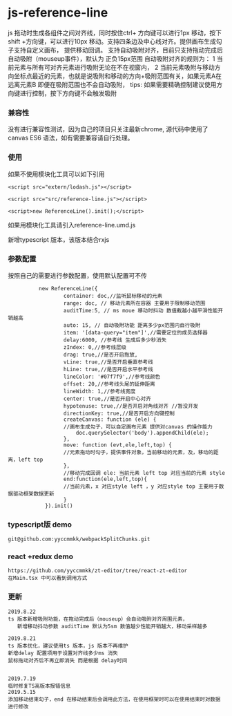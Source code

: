 # js-reference-line
js 拖动时生成各组件之间对齐线，同时按住ctrl+ 方向键可以进行1px 移动，按下shift +方向键，可以进行10px 移动。支持四条边及中心线对齐。提供画布生成勾子支持自定义画布，
提供移动回调。
支持自动吸附对齐，目前只支持拖动完成后自动吸附（mouseup事件），默认为 正负15px范围
自动吸附对齐的规则为：
    1 当前元素与所有可对齐元素进行吸附无论在不在视窗内，
    2 当前元素吸附与移动方向坐标点最近的元素，也就是说吸附和移动的方向+吸附范围有关，如果元素A在远离元素B 即便在吸附范围也不会自动吸附，
    tips: 如果需要精确控制建议使用方向键进行控制，按下方向键不会触发吸附
    
### 兼容性
没有进行兼容性测试，因为自己的项目只关注最新chrome, 源代码中使用了canvas ES6 语法，如有需要兼容请自行处理。
### 使用
如果不使用模块化工具可以如下引用

`<script src="extern/lodash.js"></script>`


`<script src="src/reference-line.js"></script>`

`<script>new ReferenceLine().init();</script>`


如果用模块化工具请引入reference-line.umd.js

新增typescript 版本，该版本结合rxjs

### 参数配置
 按照自己的需要进行参数配置，使用默认配置可不传
 
              new ReferenceLine({
                      container: doc,//监听鼠标移动的元素
                      range: doc, // 移动元素所在容器 主要用于限制移动范围
                      auditTime:5, // ms moue 移动时抖动 数值截越小越平滑性能开销越高
                      auto: 15, // 自动吸附功能 距离多少px范围内自行吸附
                      item: '[data-query="item"]',//需要定位的成员选择器
                      delay:6000, //参考线 生成后多少秒消失
                      zIndex: 0,//参考线层级
                      drag: true,//是否开启拖放,
                      vLine: true,//是否开启垂直参考线
                      hLine: true,//是否开启水平参考线
                      lineColor: '#07f7f9',//参考线颜色
                      offset: 20,//参考线头尾的延伸距离
                      lineWidth: 1,//参考线宽度
                      center: true,//是否开启中心对齐
                      hypotenuse: true,//是否开启对角线对齐 //暂没开发
                      directionKey: true,//是否开启方向键控制
                      createCanvas: function (ele) {
                      //画布生成勾子，可以自定画布元素 提供对canvas 的操作能力
                          doc.querySelector('body').appendChild(ele);
                      },
                      move: function (evt,ele,left,top) {
                      //元素拖动时勾子，提供事件对象，当前移动的元素，及，移动的距离，left top
                      },
                      //移动完成回调 ele: 当前元素 left top 对应当前的元素 style 
                      end:function(ele,left,top){
                      //当前元素，x 对应style left ，y 对应style top 主要用于数据驱动框架数据更新
                      }
                }).init()
### typescript版 demo

    git@github.com:yyccmmkk/webpackSplitChunks.git

### react +redux demo
    
    https://github.com/yyccmmkk/zt-editor/tree/react-zt-editor
    在Main.tsx 中可以看到调用方式

### 更新
    2019.8.22
    ts 版本新增吸附功能，在拖动完成后（mouseup）会自动吸附对齐周围元素，
       新增移动抖动参数 auditTime 默认为5sm 数值越少性能开销越大，移动采样越多

    2019.8.21
    ts 版本优化，建议使用ts 版本，js 版本不再维护
    新增delay 配置项用于设置对齐线多少ms 消失
    鼠标拖动对齐后不再立即消失 而是根据 delay时间
    

    2019.7.19
    临时修复TS高版本报错信息
    2019.5.15        
    添加移动结束勾子，end 在移动结束后会调用此方法，在使用框架时可以在使用结束时对数据进行修改
